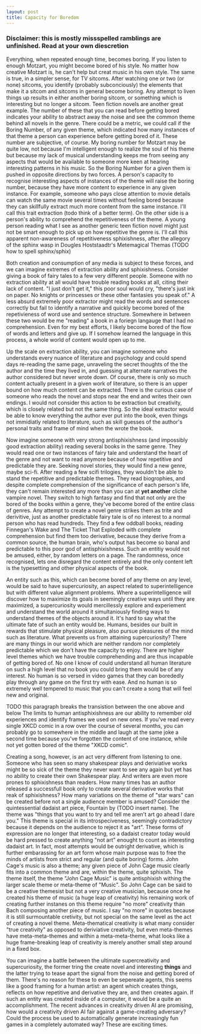 ```yaml
---
layout: post
title: Capacity for Boredom
---
```


### Disclaimer: this is mostly missspelled ramblings are unfinished. Read at your own diescretion

Everything, when repeated enough time, becomes boring. If you listen to enough Motzart, you might
become bored of his style. No matter how creative Motzart is, he can't help but creat music in his
own style. The same is true, in a simpler sense, for TV sitcoms. After watching one or two (or none)
sitcoms, you identify (probably subconciously) the elements that make it a sitcom and sitcoms in
general become boring. Any attempt to liven things up results in either another boring sitcom, or
something which is interesting but no longer a sitcom. Teen fiction novels are another great
example. The number of these that you can read  before getting bored indicates your ability to
abstract away the noise and see the common theme behind all novels in the genre. There could be a
metric, we could call if the Boring Number, of any given theme, which indicated how many instances
of that theme a person can experience before getting bored of it. These number are subjective, of
course. My boring number for Motzart may be quite low, not because I'm intelligent enough to realize
the soul of his theme but because my lack of musical understanding keeps me from seeing any aspects
that would be available to someone more keen at hearing interesting patterns in his music. So the
Boring Number for a given them is pushed in opposite directions by two forces. A person's capacity
to recognise interesting aspects of instances of the theme will raise the boring number, because
they have more content to experience in any given instance. For example, someone who pays close
attention to movie details can watch the same movie several times without feeling bored because
they can skillfully extract much more content from the same instance. I'll call this trait 
extraction (todo think of a better term). On the other side is a
person's ability to comprehend the repetitiveness of the theme. A young person reading what I see as
another generic teen fiction novel might just not be smart enough to pick up on how repetitive the
genre is. I'll call this apparent non-awareness of repetitiveness sphixishness, after the allegory
of the sphinx wasp in Dougles Hoststaadtr's Metemagical Themas (TODO how to spell sphinx/sphix)

Both creation and consumption of any media is subject to these forces, and we can imagine extremes
of extraction ability and sphixishness. Consider giving a book of fairy tales to a few very different
people. Someone with no extraction ability at all would have trouble
reading books at all, citing their lack of content. "I just don't get it," this poor soul would cry,
"there's just ink on paper. No knights or princesses or these other fantasies you speak of." A less
absurd extremely poor extractor might read the words and sentences correctly but fail to identify a
narrative and quickly become bored of the repetivieness of word use and sentence structure.
Somewhere in between these two would be me "reading" a book in a foriegn langauge that I had no
comprehension. Even for my best efforts, I likely become bored of the flow of words and letters and
give up. If I somehow learned the language in this process, a whole world of content would open up
to me. 

Up the scale on extraction ability, you can imagine someone who understands every nuance of
literature and psychology and could spend days re-reading the same page, unraveling the secret
thoughts of the the author and the time they lived in, and guessing at alternate narratives the
author considered but never wrote down. Of course, there is only so much content actually present in
a given work of literature, so there is an upper bound on how much content can be extracted. There
is the curious case of someone who reads the novel and stops near the end and writes their own
endings. I would not consider this action to be extraction but creativity, which is closely related
but not the same thing. So the ideal extractor would be able to know everything the author ever put
into the book, even things not immidiatly related to literature, such as skill guesses of the
author's personal traits and frame of mind when the wrote the book.

Now imagine someone with very strong antisphixishness (and impossibly good extraction ability) 
reading several books in the same genre. They
would read one or two instances of fairy tale and understand the heart of the genre and not want to
read anymore because of how repetitive and predictable they are. Seeking novel stories, they would
find a new genre, maybe sci-fi. After reading a few scifi trilogies, they wouldn't be able to stand
the repetitive and predictable themes.  They read biogrophies, and despite
complete comprehension of the significance of each person's life, they can't remain interested any
more than you can at __yet another__ cliche vampire novel. They switch to high fantasy and find that
not only are the bored of the books within a genre, they've become bored of the entire class of
genres. Any attempt to create a novel genre strikes them as trite and derivitive, just as another
predictable fairy tale is of no interest to a normal person who has read hundreds. They find a few
oddball books, reading Finnegan's Wake and The Ticket That Exploded with complete comprehension but
find them too derivative, because they derive from a common source, the human brain, who's output
has become so banal and predictable to this poor god of antisphixishness. Such an entitiy would not
be amused, either, by random letters on a page. The randomness, once recognised, lets one disregard
the content entirely and the only content left is the typesetting and other physical aspects of the
book. 

An entity such as this, which can become bored of any theme on any level, would be said to
have supercuriosity, an aspect related to superintelligence but with different value alignment
problems. Where a superintelligence will discover how to maximize its goals in seemingly creative
ways until they are maximized, a supercuriosity would mercillessly explore and experiement and
understand the world around it simultaniously finding ways to understand themes of the objects
around it. It's hard to say what the ultimate fate of such an entity would be. Humans, besides our
built in rewards that stimulate physical pleasure, also pursue pleasures of the mind such as
literature. What prevents us from attaining supercuriosity? There are many things in our world which
are neither random nor completely predictable which we don't have the capacity to enjoy. There are
higher level themes which we have trouble comprehending and are thus incapable of getting bored of.
No one I know of could understand all human literature on such a high level that no book you could
bring them would be of any interest. No human is so versed in video games that they can borededly
play through any game on the first try with ease. And no human is so extremely well tempered to
music that you can't create a song that will feel new and original. 

TODO this paragraph breaks the transistion between the one above and below
The limits to human antisphixishness are our ability to remember old experiences and identify frames
we used on new ones. If you've read every single XKCD comic in a row over the course of several
months, you can probably go to somewhere in the middle and laugh at the same joke a second time
because you've forgotten the content of one instance, while not yet gotten bored of the theme "XKCD
comic". 

Creating a song, however, is an act very different from listening to one. Someone who has seen so
many shakespear plays and deriviative works might be so sick of the theme they never want to see any
again but yet has no ability to create their own Shakespear play. And writers are even more prones
to sphixishness than readers. How many times has an author released a successfull book only to
create several derivative works that reak of sphixishness? How many variations on the theme of "star
wars" can be created before not a single audience member is amused? Consider the quintessential
dadaist art piece, Fountain by (TODO insert name). The theme was "things that you want to try and
tell me aren't art go ahead I dare you." This theme is special in its introspeciveness, seemingly
contradictory because it depends on the audience to reject it as "art". These forms of expression
are no longer that interesting, so a dadaist creator today would be hard pressed to create anything
"not art" enought to count as interesting dadaist art. In fact, most attempts would be outright
derivative, which is further embarassing for an art form whose main purpose was to free the minds of
artists from strict and regular (and quite boring) forms. John Cage's music is also a theme; any
given piece of John Cage music clearly fits into a common theme and are, within the theme, quite
sphixish. The theme itself, the theme "John Cage Music" is quite antisphixish withing the larger
scale theme or meta-theme of "Music". So John Cage can be said to be a creative themesist but not a
very creative musician, because once he created his theme of music (a huge leap of creativity) his
remaining work of creating further instanes on this theme require "no more" creativity than Bach
composing another piece of music. I say "no more" in quotes because it is still surmountable
cretivity, but not special on the same level as the act of creating a novel theme. Meta-thematical
creativity is what many consider "true creativity" as opposed to deriviative creativity, but even
meta-themes have meta-meta-themes and within a meta-meta-theme, what looks like a huge
frame-breaking leap of creativity is merely another small step around in a fixed box. 

You can imagine a battle between the ultimate supercreativity and supercuriosity, the former tring
the create novel and interesting __things__ and the latter trying to tease apart the signal from the
noise and getting bored of them. There's no reason for these to even be sepereate agents, this seems
like a good framing for a human artist: an agent which creates things, reflects on how repetitive
and derivative they are, and then creates again. If such an entity was created inside of a computer,
it would be a quite an accomplishment. The recent advances in creativity driven AI are promising,
how would a creativity driven AI fair against a game-creating adversary? Could the process be used
to automatically generate increasingly fun games in a completely automated way? These are exciting
times.

